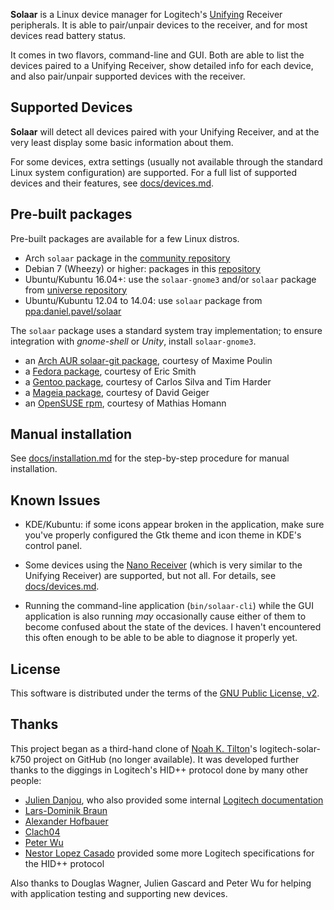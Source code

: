 **Solaar** is a Linux device manager for Logitech's [Unifying][unifying] Receiver
peripherals. It is able to pair/unpair devices to the receiver, and for most
devices read battery status.

It comes in two flavors, command-line and GUI.  Both are able to list the
devices paired to a Unifying Receiver, show detailed info for each device, and
also pair/unpair supported devices with the receiver.

[unifying]: http://logitech.com/promotions/6072

## Supported Devices

**Solaar** will detect all devices paired with your Unifying Receiver, and at
the very least display some basic information about them.

For some devices, extra settings (usually not available through the standard
Linux system configuration) are supported. For a full list of supported devices
and their features, see [docs/devices.md](docs/devices.md).


## Pre-built packages

Pre-built packages are available for a few Linux distros.

* Arch `solaar` package in the [community repository][arch]
* Debian 7 (Wheezy) or higher: packages in this [repository](docs/debian.md)
* Ubuntu/Kubuntu 16.04+: use the `solaar-gnome3` and/or `solaar` package from [universe repository][universe repository]
* Ubuntu/Kubuntu 12.04 to 14.04: use `solaar` package from [ppa:daniel.pavel/solaar][ppa]

The `solaar` package uses a standard system tray implementation; to ensure
integration with *gnome-shell* or *Unity*, install `solaar-gnome3`.

* an [Arch AUR solaar-git package][arch-git], courtesy of Maxime Poulin
* a [Fedora package][fedora], courtesy of Eric Smith
* a [Gentoo package][gentoo], courtesy of Carlos Silva and Tim Harder
* a [Mageia package][mageia], courtesy of David Geiger
* an [OpenSUSE rpm][opensuse], courtesy of Mathias Homann

[ppa]: http://launchpad.net/~daniel.pavel/+archive/solaar
[arch]: https://www.archlinux.org/packages/community/any/solaar/
[arch-git]: https://aur.archlinux.org/packages/solaar-git/
[fedora]: https://apps.fedoraproject.org/packages/solaar
[gentoo]: https://packages.gentoo.org/packages/app-misc/solaar
[mageia]: http://mageia.madb.org/package/show/release/cauldron/application/0/name/solaar
[opensuse]: http://software.opensuse.org/package/Solaar
[universe repository]: http://packages.ubuntu.com/search?keywords=solaar&searchon=names&suite=all&section=all


## Manual installation

See [docs/installation.md](docs/installation.md) for the step-by-step
procedure for manual installation.


## Known Issues

- KDE/Kubuntu: if some icons appear broken in the application, make sure you've
  properly configured the Gtk theme and icon theme in KDE's control panel.

- Some devices using the [Nano Receiver][nano] (which is very similar to the
  Unifying Receiver) are supported, but not all. For details, see
  [docs/devices.md](docs/devices.md).

- Running the command-line application (`bin/solaar-cli`) while the GUI
  application is also running *may* occasionally cause either of them to become
  confused about the state of the devices. I haven't encountered this often
  enough to be able to be able to diagnose it properly yet.

[nano]: http://support.logitech.com/en_us/parts


## License

This software is distributed under the terms of the
[GNU Public License, v2](COPYING).


## Thanks

This project began as a third-hand clone of [Noah K. Tilton](https://github.com/noah)'s
logitech-solar-k750 project on GitHub (no longer available). It was developed
further thanks to the diggings in Logitech's HID++ protocol done by many other
people:

- [Julien Danjou](http://julien.danjou.info/blog/2012/logitech-k750-linux-support),
who also provided some internal
[Logitech documentation](http://julien.danjou.info/blog/2012/logitech-unifying-upower)
- [Lars-Dominik Braun](http://6xq.net/git/lars/lshidpp.git)
- [Alexander Hofbauer](http://derhofbauer.at/blog/blog/2012/08/28/logitech-performance-mx)
- [Clach04](http://bitbucket.org/clach04/logitech-unifying-receiver-tools)
- [Peter Wu](https://lekensteyn.nl/logitech-unifying.html)
- [Nestor Lopez Casado](http://drive.google.com/folderview?id=0BxbRzx7vEV7eWmgwazJ3NUFfQ28)
provided some more Logitech specifications for the HID++ protocol

Also thanks to Douglas Wagner, Julien Gascard and Peter Wu for helping with
application testing and supporting new devices.
